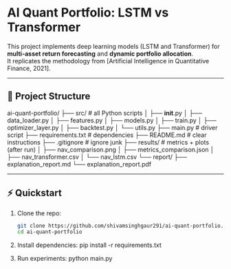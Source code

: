 # AI Quant Portfolio: LSTM vs Transformer

This project implements deep learning models (LSTM and Transformer) for **multi-asset return forecasting** and **dynamic portfolio allocation**.  
It replicates the methodology from [Artificial Intelligence in Quantitative Finance, 2021].

---

## 📂 Project Structure
ai-quant-portfolio/
├── src/                     # all Python scripts
│   ├── __init__.py
│   ├── data_loader.py
│   ├── features.py
│   ├── models.py
│   ├── train.py
│   ├── optimizer_layer.py
│   ├── backtest.py
│   └── utils.py
├── main.py                  # driver script
├── requirements.txt         # dependencies
├── README.md                # clear instructions
├── .gitignore               # ignore junk
├── results/                 # metrics + plots (after run)
│   ├── nav_comparison.png
│   ├── metrics_comparison.json
│   ├── nav_transformer.csv
│   └── nav_lstm.csv
└── report/
    ├── explanation_report.md
    └── explanation_report.pdf




---

## ⚡ Quickstart

1. Clone the repo:
   ```bash
   git clone https://github.com/shivamsinghgaur291/ai-quant-portfolio.git
   cd ai-quant-portfolio

2. Install dependencies:
             pip install -r requirements.txt


3. Run experiments:
             python main.py

